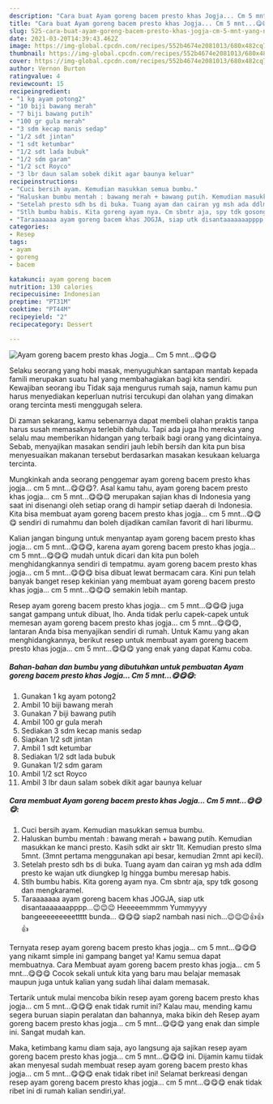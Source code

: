 ```yaml
---
description: "Cara buat Ayam goreng bacem presto khas Jogja... Cm 5 mnt...😋😋😋 yang nikmat Untuk Jualan"
title: "Cara buat Ayam goreng bacem presto khas Jogja... Cm 5 mnt...😋😋😋 yang nikmat Untuk Jualan"
slug: 525-cara-buat-ayam-goreng-bacem-presto-khas-jogja-cm-5-mnt-yang-nikmat-untuk-jualan
date: 2021-03-20T14:39:43.462Z
image: https://img-global.cpcdn.com/recipes/552b4674e2081013/680x482cq70/ayam-goreng-bacem-presto-khas-jogja-cm-5-mnt😋😋😋-foto-resep-utama.jpg
thumbnail: https://img-global.cpcdn.com/recipes/552b4674e2081013/680x482cq70/ayam-goreng-bacem-presto-khas-jogja-cm-5-mnt😋😋😋-foto-resep-utama.jpg
cover: https://img-global.cpcdn.com/recipes/552b4674e2081013/680x482cq70/ayam-goreng-bacem-presto-khas-jogja-cm-5-mnt😋😋😋-foto-resep-utama.jpg
author: Vernon Burton
ratingvalue: 4
reviewcount: 15
recipeingredient:
- "1 kg ayam potong2"
- "10 biji bawang merah"
- "7 biji bawang putih"
- "100 gr gula merah"
- "3 sdm kecap manis sedap"
- "1/2 sdt jintan"
- "1 sdt ketumbar"
- "1/2 sdt lada bubuk"
- "1/2 sdm garam"
- "1/2 sct Royco"
- "3 lbr daun salam sobek dikit agar baunya keluar"
recipeinstructions:
- "Cuci bersih ayam. Kemudian masukkan semua bumbu."
- "Haluskan bumbu mentah : bawang merah + bawang putih. Kemudian masukkan ke manci presto. Kasih sdkt air sktr 1lt. Kemudian presto slma 5mnt. (3mnt pertama menggunakan api besar, kemudian 2mnt api kecil)."
- "Setelah presto sdh bs di buka. Tuang ayam dan cairan yg msh ada ddlm presto ke wajan utk diungkep lg hingga bumbu meresap habis."
- "Stlh bumbu habis. Kita goreng ayam nya. Cm sbntr aja, spy tdk gosong dan mengkaramel."
- "Taraaaaaaa ayam goreng bacem khas JOGJA, siap utk disantaaaaaaapppp...😉😉😉 Heeeeemmmm Yummyyyy bangeeeeeeeeettttt bunda... 😋😋😋 siap2 nambah nasi nich...😉😉😉👍👍👍"
categories:
- Resep
tags:
- ayam
- goreng
- bacem

katakunci: ayam goreng bacem 
nutrition: 130 calories
recipecuisine: Indonesian
preptime: "PT31M"
cooktime: "PT44M"
recipeyield: "2"
recipecategory: Dessert

---
```



![Ayam goreng bacem presto khas Jogja... Cm 5 mnt...😋😋😋](https://img-global.cpcdn.com/recipes/552b4674e2081013/680x482cq70/ayam-goreng-bacem-presto-khas-jogja-cm-5-mnt😋😋😋-foto-resep-utama.jpg)

Selaku seorang yang hobi masak, menyuguhkan santapan mantab kepada famili merupakan suatu hal yang membahagiakan bagi kita sendiri. Kewajiban seorang ibu Tidak saja mengurus rumah saja, namun kamu pun harus menyediakan keperluan nutrisi tercukupi dan olahan yang dimakan orang tercinta mesti menggugah selera.

Di zaman  sekarang, kamu sebenarnya dapat membeli olahan praktis tanpa harus susah memasaknya terlebih dahulu. Tapi ada juga lho mereka yang selalu mau memberikan hidangan yang terbaik bagi orang yang dicintainya. Sebab, menyajikan masakan sendiri jauh lebih bersih dan kita pun bisa menyesuaikan makanan tersebut berdasarkan masakan kesukaan keluarga tercinta. 



Mungkinkah anda seorang penggemar ayam goreng bacem presto khas jogja... cm 5 mnt...😋😋😋?. Asal kamu tahu, ayam goreng bacem presto khas jogja... cm 5 mnt...😋😋😋 merupakan sajian khas di Indonesia yang saat ini disenangi oleh setiap orang di hampir setiap daerah di Indonesia. Kita bisa membuat ayam goreng bacem presto khas jogja... cm 5 mnt...😋😋😋 sendiri di rumahmu dan boleh dijadikan camilan favorit di hari liburmu.

Kalian jangan bingung untuk menyantap ayam goreng bacem presto khas jogja... cm 5 mnt...😋😋😋, karena ayam goreng bacem presto khas jogja... cm 5 mnt...😋😋😋 mudah untuk dicari dan kita pun boleh menghidangkannya sendiri di tempatmu. ayam goreng bacem presto khas jogja... cm 5 mnt...😋😋😋 bisa dibuat lewat bermacam cara. Kini pun telah banyak banget resep kekinian yang membuat ayam goreng bacem presto khas jogja... cm 5 mnt...😋😋😋 semakin lebih mantap.

Resep ayam goreng bacem presto khas jogja... cm 5 mnt...😋😋😋 juga sangat gampang untuk dibuat, lho. Anda tidak perlu capek-capek untuk memesan ayam goreng bacem presto khas jogja... cm 5 mnt...😋😋😋, lantaran Anda bisa menyajikan sendiri di rumah. Untuk Kamu yang akan menghidangkannya, berikut resep untuk membuat ayam goreng bacem presto khas jogja... cm 5 mnt...😋😋😋 yang enak yang dapat Kamu coba.

<!--inarticleads1-->

##### Bahan-bahan dan bumbu yang dibutuhkan untuk pembuatan Ayam goreng bacem presto khas Jogja... Cm 5 mnt...😋😋😋:

1. Gunakan 1 kg ayam potong2
1. Ambil 10 biji bawang merah
1. Gunakan 7 biji bawang putih
1. Ambil 100 gr gula merah
1. Sediakan 3 sdm kecap manis sedap
1. Siapkan 1/2 sdt jintan
1. Ambil 1 sdt ketumbar
1. Sediakan 1/2 sdt lada bubuk
1. Gunakan 1/2 sdm garam
1. Ambil 1/2 sct Royco
1. Ambil 3 lbr daun salam sobek dikit agar baunya keluar




<!--inarticleads2-->

##### Cara membuat Ayam goreng bacem presto khas Jogja... Cm 5 mnt...😋😋😋:

1. Cuci bersih ayam. Kemudian masukkan semua bumbu.
1. Haluskan bumbu mentah : bawang merah + bawang putih. Kemudian masukkan ke manci presto. Kasih sdkt air sktr 1lt. Kemudian presto slma 5mnt. (3mnt pertama menggunakan api besar, kemudian 2mnt api kecil).
1. Setelah presto sdh bs di buka. Tuang ayam dan cairan yg msh ada ddlm presto ke wajan utk diungkep lg hingga bumbu meresap habis.
1. Stlh bumbu habis. Kita goreng ayam nya. Cm sbntr aja, spy tdk gosong dan mengkaramel.
1. Taraaaaaaa ayam goreng bacem khas JOGJA, siap utk disantaaaaaaapppp...😉😉😉 Heeeeemmmm Yummyyyy bangeeeeeeeeettttt bunda... 😋😋😋 siap2 nambah nasi nich...😉😉😉👍👍👍




Ternyata resep ayam goreng bacem presto khas jogja... cm 5 mnt...😋😋😋 yang nikamt simple ini gampang banget ya! Kamu semua dapat membuatnya. Cara Membuat ayam goreng bacem presto khas jogja... cm 5 mnt...😋😋😋 Cocok sekali untuk kita yang baru mau belajar memasak maupun juga untuk kalian yang sudah lihai dalam memasak.

Tertarik untuk mulai mencoba bikin resep ayam goreng bacem presto khas jogja... cm 5 mnt...😋😋😋 enak tidak rumit ini? Kalau mau, mending kamu segera buruan siapin peralatan dan bahannya, maka bikin deh Resep ayam goreng bacem presto khas jogja... cm 5 mnt...😋😋😋 yang enak dan simple ini. Sangat mudah kan. 

Maka, ketimbang kamu diam saja, ayo langsung aja sajikan resep ayam goreng bacem presto khas jogja... cm 5 mnt...😋😋😋 ini. Dijamin kamu tiidak akan menyesal sudah membuat resep ayam goreng bacem presto khas jogja... cm 5 mnt...😋😋😋 enak tidak ribet ini! Selamat berkreasi dengan resep ayam goreng bacem presto khas jogja... cm 5 mnt...😋😋😋 enak tidak ribet ini di rumah kalian sendiri,ya!.

